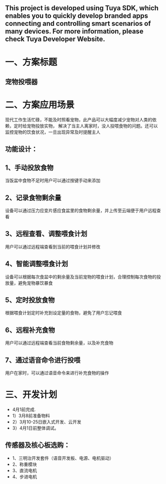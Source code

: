 This project is developed using Tuya SDK, which enables you to quickly develop branded apps connecting and controlling smart scenarios of many devices.         For more information, please check Tuya Developer Website.
----
一、方案标题
====
宠物投喂器
----
二、方案应用场景
====

现代工作生活忙碌，不能及时照看宠物，此产品可以大幅度减少宠物对人类的依赖，定时给宠物投放实物，
解决了当主人离家时，没人投喂食物的问题。还可以监控宠物的饮食状况，一旦出现异常及时提醒主人

功能设计：
----
## 1、手动投放食物
   当饭盆中食物不足时用户可以通过按键手动来添加
## 2、记录食物剩余量
   设备可以通过压力应变片感应食盆里的食物剩余量，并上传至云端便于用户远程查看
## 3、远程查看、调整喂食计划
   用户可以通过远程端查看到当前的喂食计划并修改
## 4、智能调整喂食计划
   设备可以根据每次食盆中的剩余量及当前宠物的喂食计划，合理控制每次食物的投放量，避免宠物暴饮暴食
## 5、定时投放食物
   根据喂食计划定时补充到设定量的食物，避免了用户忘记喂食
## 6、远程补充食物
   用户可以通过远程端查看当前食物剩余量，以及补充食物
## 7、通过语音命令进行投喂
   用户在家时，可以通过语音命令来进行补充食物的操作
          

三、开发计划
=====
*   4月1前完成.
*   1）3月8前准备物料
*   2）3月10-25日嵌入式开发、云开发
*   3）4月1日前整体调试。
   ## 传感器及核心板选购： 
*   1、三明治开发套件（语音开发板、电源、电机驱动）
*   2、称重模块
*   3、直流电机
*   4、步进电机

    
